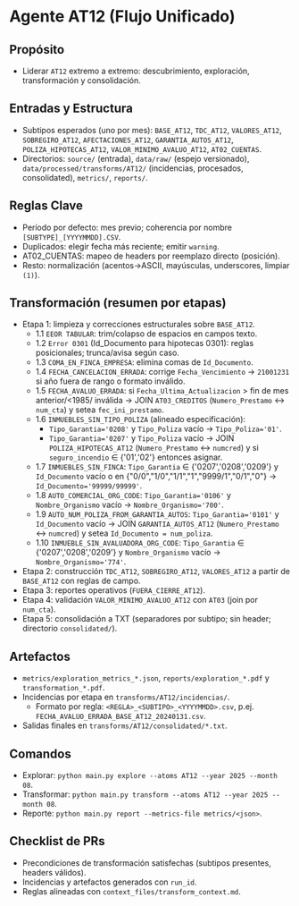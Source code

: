 # Agente AT12 (Flujo Unificado)

## Propósito
- Liderar `AT12` extremo a extremo: descubrimiento, exploración, transformación y consolidación.

## Entradas y Estructura
- Subtipos esperados (uno por mes): `BASE_AT12`, `TDC_AT12`, `VALORES_AT12`, `SOBREGIRO_AT12`, `AFECTACIONES_AT12`, `GARANTIA_AUTOS_AT12`, `POLIZA_HIPOTECAS_AT12`, `VALOR_MINIMO_AVALUO_AT12`, `AT02_CUENTAS`.
- Directorios: `source/` (entrada), `data/raw/` (espejo versionado), `data/processed/transforms/AT12/` (incidencias, procesados, consolidated), `metrics/`, `reports/`.

## Reglas Clave
- Período por defecto: mes previo; coherencia por nombre `[SUBTYPE]_[YYYYMMDD].CSV`.
- Duplicados: elegir fecha más reciente; emitir `warning`.
- AT02_CUENTAS: mapeo de headers por reemplazo directo (posición).
- Resto: normalización (acentos→ASCII, mayúsculas, underscores, limpiar `(1)`).

## Transformación (resumen por etapas)
- Etapa 1: limpieza y correcciones estructurales sobre `BASE_AT12`.
  - 1.1 `EEOR TABULAR`: trim/colapso de espacios en campos texto.
  - 1.2 `Error 0301` (Id_Documento para hipotecas 0301): reglas posicionales; trunca/avisa según caso.
  - 1.3 `COMA_EN_FINCA_EMPRESA`: elimina comas de `Id_Documento`.
  - 1.4 `FECHA_CANCELACION_ERRADA`: corrige `Fecha_Vencimiento` → `21001231` si año fuera de rango o formato inválido.
  - 1.5 `FECHA_AVALUO_ERRADA`: si `Fecha_Ultima_Actualizacion` > fin de mes anterior/<1985/ inválida → JOIN `AT03_CREDITOS` (`Numero_Prestamo` ↔ `num_cta`) y setea `fec_ini_prestamo`.
  - 1.6 `INMUEBLES_SIN_TIPO_POLIZA` (alineado especificación):
    - `Tipo_Garantia='0208'` y `Tipo_Poliza` vacío → `Tipo_Poliza='01'`.
    - `Tipo_Garantia='0207'` y `Tipo_Poliza` vacío → JOIN `POLIZA_HIPOTECAS_AT12` (`Numero_Prestamo` ↔ `numcred`) y si `seguro_incendio` ∈ {'01','02'} entonces asignar.
  - 1.7 `INMUEBLES_SIN_FINCA`: `Tipo_Garantia` ∈ {'0207','0208','0209'} y `Id_Documento` vacío o en {"0/0","1/0","1/1","1","9999/1","0/1","0"} → `Id_Documento='99999/99999'`.
  - 1.8 `AUTO_COMERCIAL_ORG_CODE`: `Tipo_Garantia='0106'` y `Nombre_Organismo` vacío → `Nombre_Organismo='700'`.
  - 1.9 `AUTO_NUM_POLIZA_FROM_GARANTIA_AUTOS`: `Tipo_Garantia='0101'` y `Id_Documento` vacío → JOIN `GARANTIA_AUTOS_AT12` (`Numero_Prestamo` ↔ `numcred`) y setea `Id_Documento = num_poliza`.
  - 1.10 `INMUEBLE_SIN_AVALUADORA_ORG_CODE`: `Tipo_Garantia` ∈ {'0207','0208','0209'} y `Nombre_Organismo` vacío → `Nombre_Organismo='774'`.
- Etapa 2: construcción `TDC_AT12`, `SOBREGIRO_AT12`, `VALORES_AT12` a partir de `BASE_AT12` con reglas de campo.
- Etapa 3: reportes operativos (`FUERA_CIERRE_AT12`).
- Etapa 4: validación `VALOR_MINIMO_AVALUO_AT12` con `AT03` (join por `num_cta`).
- Etapa 5: consolidación a TXT (separadores por subtipo; sin header; directorio `consolidated/`).

## Artefactos
- `metrics/exploration_metrics_*.json`, `reports/exploration_*.pdf` y `transformation_*.pdf`.
- Incidencias por etapa en `transforms/AT12/incidencias/`.
  - Formato por regla: `<REGLA>_<SUBTIPO>_<YYYYMMDD>.csv`, p.ej. `FECHA_AVALUO_ERRADA_BASE_AT12_20240131.csv`.
- Salidas finales en `transforms/AT12/consolidated/*.txt`.

## Comandos
- Explorar: `python main.py explore --atoms AT12 --year 2025 --month 08`.
- Transformar: `python main.py transform --atoms AT12 --year 2025 --month 08`.
- Reporte: `python main.py report --metrics-file metrics/<json>`.

## Checklist de PRs
- Precondiciones de transformación satisfechas (subtipos presentes, headers válidos).
- Incidencias y artefactos generados con `run_id`.
- Reglas alineadas con `context_files/transform_context.md`.
